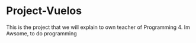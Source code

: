 # Project-Vuelos
This is the project that we will explain to own teacher of Programming 4.
Im Awsome, to do programming
